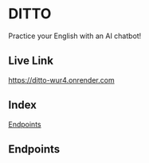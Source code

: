 # DITTO
Practice your English with an AI chatbot!

## Live Link
https://ditto-wur4.onrender.com

<!-- ## Tech Stack -->

## Index
<!-- [Feature Lists]
[Database Schema]
[Store Shape]
[User Stories]
[Screenshots] -->
[Endpoints](github.com/sophiatsau/Ditto?tab=readme-ov-file#endpoints)

<!-- ## Screenshots -->

## Endpoints

<!-- ## Connect With Us! -->